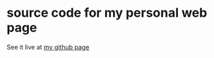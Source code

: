 # source code for my personal web page
See it live at [my github page](https://henrytongv.github.io)
